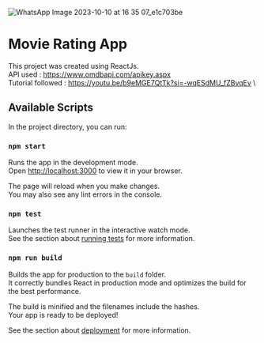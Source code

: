 ![WhatsApp Image 2023-10-10 at 16 35 07_e1c703be](https://github.com/sathiranipun-intervest/movie-rate-app/assets/144415946/f92ac47b-1a75-45ea-b4ea-3d1a80f03485)

# Movie Rating App

This project was created using ReactJs.\
API used : https://www.omdbapi.com/apikey.aspx \
Tutorial followed : https://youtu.be/b9eMGE7QtTk?si=-wqESdMU_fZBvqEv \

## Available Scripts

In the project directory, you can run:

### `npm start`

Runs the app in the development mode.\
Open [http://localhost:3000](http://localhost:3000) to view it in your browser.

The page will reload when you make changes.\
You may also see any lint errors in the console.

### `npm test`

Launches the test runner in the interactive watch mode.\
See the section about [running tests](https://facebook.github.io/create-react-app/docs/running-tests) for more information.

### `npm run build`

Builds the app for production to the `build` folder.\
It correctly bundles React in production mode and optimizes the build for the best performance.

The build is minified and the filenames include the hashes.\
Your app is ready to be deployed!

See the section about [deployment](https://facebook.github.io/create-react-app/docs/deployment) for more information.


